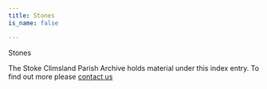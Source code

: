 ```yaml
---
title: Stones
is_name: false

---
```


Stones


The Stoke Climsland Parish Archive holds material under this index entry. To find out more please [contact us](/contact/)

